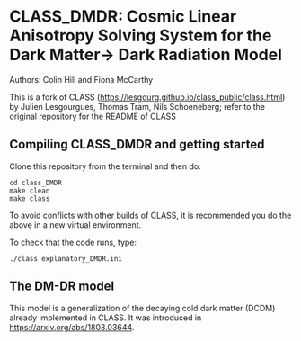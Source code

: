 CLASS_DMDR: Cosmic Linear Anisotropy Solving System for the Dark Matter-> Dark Radiation Model
==============================================

Authors: Colin Hill and Fiona McCarthy

This is a fork of CLASS (https://lesgourg.github.io/class_public/class.html) by 
Julien Lesgourgues, Thomas Tram, Nils Schoeneberg; refer to the original repository
for the README of CLASS


Compiling CLASS_DMDR and getting started
-----------------------------------

Clone this repository from the terminal and then do:

    cd class_DMDR
    make clean
    make class

To avoid conflicts with other builds of CLASS, it is recommended you do the above in a new 
virtual environment.

To check that the code runs, type:

    ./class explanatory_DMDR.ini

The DM-DR model
-----------------------------------

This model is a generalization of the decaying cold dark matter (DCDM) already implemented in CLASS.
It was introduced in https://arxiv.org/abs/1803.03644. 
